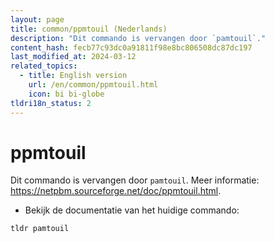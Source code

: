 ```yaml
---
layout: page
title: common/ppmtouil (Nederlands)
description: "Dit commando is vervangen door `pamtouil`."
content_hash: fecb77c93dc0a91811f98e8bc806508dc87dc197
last_modified_at: 2024-03-12
related_topics:
  - title: English version
    url: /en/common/ppmtouil.html
    icon: bi bi-globe
tldri18n_status: 2
---
```

# ppmtouil

Dit commando is vervangen door `pamtouil`.
Meer informatie: <https://netpbm.sourceforge.net/doc/ppmtouil.html>.

- Bekijk de documentatie van het huidige commando:

`tldr pamtouil`
